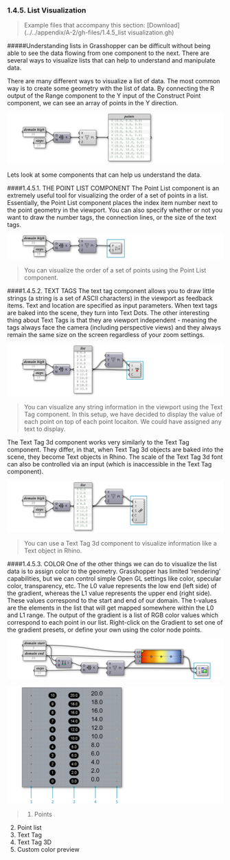 ### 1.4.5. List Visualization
>Example files that accompany this section: [Download](../../appendix/A-2/gh-files/1.4.5_list visualization.gh)

#####Understanding lists in Grasshopper can be difficult without being able to see the data flowing from one component to the next. There are several ways to visualize lists that can help to understand and manipulate data.

There are many different ways to visualize a list of data. The most common way is to create some geometry with the list of data. By connecting the R output of the Range component to the Y input of the Construct Point component, we can see an array of points in the Y direction.

![IMAGE](images/1-4-5/1-4-5_001-list-visualization.png)

Lets look at some components that can help us understand the data.

####1.4.5.1. THE POINT LIST COMPONENT
The Point List component is an extremely useful tool for visualizing the order of a set of points in a list. Essentially, the Point List component places the index item number next to the point geometry in the viewport. You can also specify whether or not you want to draw the number tags, the connection lines, or the size of the text tags.

![IMAGE](images/1-4-5/1-4-5_002-point-list.png)
>You can visualize the order of a set of points using the Point List component.

####1.4.5.2. TEXT TAGS
The text tag component allows you to draw little strings (a string is a set of ASCII characters) in the viewport as feedback items. Text and location are specified as input parameters. When text tags are baked into the scene, they turn into Text Dots. The other interesting thing about Text Tags is that they are viewport independent - meaning the tags always face the camera (including perspective views) and they always remain the same size on the screen regardless of your zoom settings.

![IMAGE](images/1-4-5/1-4-5_003-text-tags.png)
>You can visualize any string information in the viewport using the Text Tag component. In this setup, we have decided to display the value of each point on top of each point locaiton. We could have assigned any text to display.

The Text Tag 3d component works very similarly to the Text Tag component.
They differ, in that, when Text Tag 3d objects are baked into the scene, they become Text objects in Rhino. The scale of the Text Tag 3d font can also be controlled via an input (which is inaccessible in the Text Tag component).

![IMAGE](images/1-4-5/1-4-5_004-text-tag-3d.png)
>You can use a Text Tag 3d component to visualize information like a Text object in Rhino.

####1.4.5.3. COLOR
One of the other things we can do to visualize the list data is to assign color to the geometry. Grasshopper has limited ‘rendering’ capabilities, but we can control simple Open GL settings like color, specular color, transparency, etc. The L0 value represents the low end (left side) of the gradient, whereas the L1 value represents the upper end (right side). These values correspond to the start and end of our domain. The t-values are the elements in the list that will get mapped somewhere within the L0 and L1 range. The output of the gradient is a list of RGB color values which correspond to each point in our list. Right-click on the Gradient to set one of the gradient presets, or define your own using the color node points.

![IMAGE](images/1-4-5/1-4-5_005-custom-preview.png)

![IMAGE](images/1-4-5/1-4-5_006-visualization-example.png)
>1. Points
2. Point list
3. Text Tag
4. Text Tag 3D
5. Custom color preview



